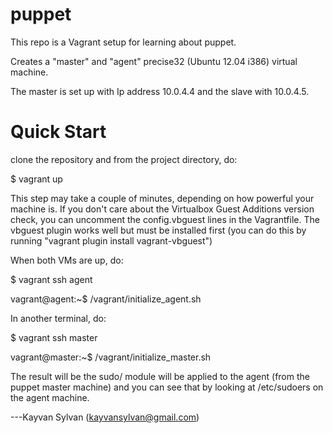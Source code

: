 puppet
======

This repo is a Vagrant setup for learning about puppet.

Creates a "master" and "agent" precise32 (Ubuntu 12.04 i386) virtual machine.

The master is set up with Ip address 10.0.4.4 and the slave with 10.0.4.5.

Quick Start
===========

clone the repository and from the project directory, do:

$ vagrant up

This step may take a couple of minutes, depending on how powerful your
machine is. If you don't care about the Virtualbox Guest Additions version
check, you can uncomment the config.vbguest lines in the Vagrantfile. The
vbguest plugin works well but must be installed first (you can
do this by running "vagrant plugin install vagrant-vbguest")

When both VMs are up, do:

$ vagrant ssh agent

vagrant@agent:~$ /vagrant/initialize_agent.sh

In another terminal, do:

$ vagrant ssh master

vagrant@master:~$ /vagrant/initialize_master.sh

The result will be the sudo/ module will be applied to the agent (from the
puppet master machine) and you can see that by looking at /etc/sudoers
on the agent machine.

---Kayvan Sylvan (kayvansylvan@gmail.com)
